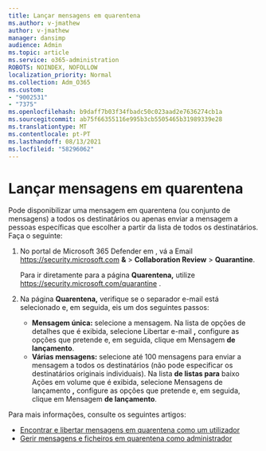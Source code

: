 ```yaml
---
title: Lançar mensagens em quarentena
ms.author: v-jmathew
author: v-jmathew
manager: dansimp
audience: Admin
ms.topic: article
ms.service: o365-administration
ROBOTS: NOINDEX, NOFOLLOW
localization_priority: Normal
ms.collection: Adm_O365
ms.custom:
- "9002531"
- "7375"
ms.openlocfilehash: b9daff7b03f34fbadc50c023aad2e7636274cb1a
ms.sourcegitcommit: ab75f66355116e995b3cb5505465b31989339e28
ms.translationtype: MT
ms.contentlocale: pt-PT
ms.lasthandoff: 08/13/2021
ms.locfileid: "58296062"
---
```

# <a name="release-quarantined-messages"></a>Lançar mensagens em quarentena

Pode disponibilizar uma mensagem em quarentena (ou conjunto de mensagens) a todos os destinatários ou apenas enviar a mensagem a pessoas específicas que escolher a partir da lista de todos os destinatários. Faça o seguinte:

1. No portal de Microsoft 365 Defender em , vá a Email <https://security.microsoft.com> **&** \> **Collaboration Review** \> **Quarantine**.

   Para ir diretamente para a página **Quarentena,** utilize <https://security.microsoft.com/quarantine> .

2. Na página **Quarentena,** verifique  se o separador e-mail está selecionado e, em seguida, eis um dos seguintes passos:
   - **Mensagem única:** selecione a mensagem. Na lista de opções de detalhes que é exibida, selecione Libertar e-mail **,** configure as opções que pretende e, em seguida, clique em Mensagem **de lançamento**.
   - **Várias mensagens:** selecione até 100 mensagens para enviar a mensagem a todos os destinatários (não pode especificar os destinatários originais individuais). Na lista **de listas para** baixo Ações em volume que é exibida, selecione Mensagens de lançamento **,** configure as opções que pretende e, em seguida, clique em Mensagem **de lançamento**.

Para mais informações, consulte os seguintes artigos:

- [Encontrar e libertar mensagens em quarentena como um utilizador](https://docs.microsoft.com/microsoft-365/security/office-365-security/find-and-release-quarantined-messages-as-a-user)
- [Gerir mensagens e ficheiros em quarentena como administrador](https://docs.microsoft.com/microsoft-365/security/office-365-security/manage-quarantined-messages-and-files)

